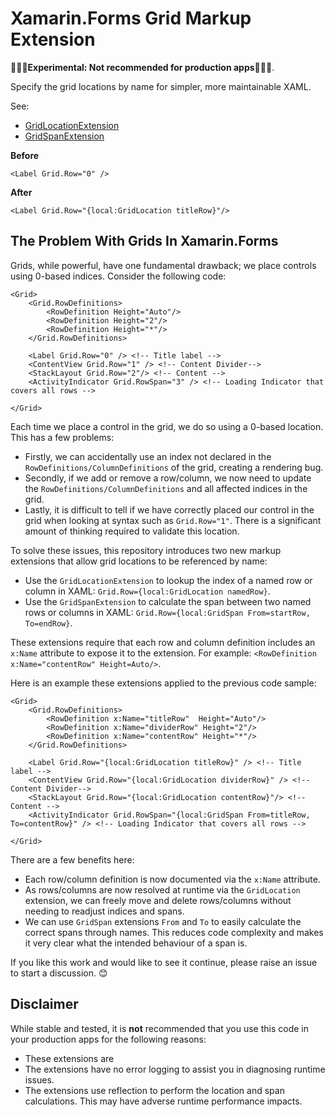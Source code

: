 # Xamarin.Forms Grid Markup Extension

**🚨🚨🚨Experimental: Not recommended for production apps🚨🚨🚨**.

Specify the grid locations by name for simpler, more maintainable XAML.

See:

 * [GridLocationExtension](GridLocationMarkupExtension/GridLocationExtension.cs)
 * [GridSpanExtension](GridLocationMarkupExtension/GridSpanExtension.cs)

**Before**

```
<Label Grid.Row="0" />
```

**After**

```
<Label Grid.Row="{local:GridLocation titleRow}"/>
```

## The Problem With Grids In Xamarin.Forms

Grids, while powerful, have one fundamental drawback; we place controls using 0-based indices. Consider the following code:

```
<Grid>
    <Grid.RowDefinitions>
        <RowDefinition Height="Auto"/>
        <RowDefinition Height="2"/>
        <RowDefinition Height="*"/>
    </Grid.RowDefinitions>

    <Label Grid.Row="0" /> <!-- Title label -->
    <ContentView Grid.Row="1" /> <!-- Content Divider-->
    <StackLayout Grid.Row="2"/> <!-- Content -->
    <ActivityIndicator Grid.RowSpan="3" /> <!-- Loading Indicator that covers all rows -->

</Grid>
```

Each time we place a control in the grid, we do so using a 0-based location. This has a few problems:

 * Firstly, we can accidentally use an index not declared in the `RowDefinitions/ColumnDefinitions` of the grid, creating a rendering bug.
 * Secondly, if we add or remove a row/column, we now need to update the `RowDefinitions/ColumnDefinitions` and all affected indices in the grid.
 * Lastly, it is difficult to tell if we have correctly placed our control in the grid when looking at syntax such as `Grid.Row="1"`. There is a significant amount of thinking required to validate this location.

To solve these issues, this repository introduces two new markup extensions that allow grid locations to be referenced by name:

 * Use the `GridLocationExtension` to lookup the index of a named row or column in XAML: `Grid.Row={local:GridLocation namedRow}`.
 * Use the `GridSpanExtension` to calculate the span between two named rows or columns in XAML: `Grid.Row={local:GridSpan From=startRow, To=endRow}`.

These extensions require that each row and column definition includes an `x:Name` attribute to expose it to the extension. For example: `<RowDefinition x:Name="contentRow" Height=Auto/>`.

Here is an example these extensions applied to the previous code sample:

```
<Grid>
    <Grid.RowDefinitions>
        <RowDefinition x:Name="titleRow"  Height="Auto"/>
        <RowDefinition x:Name="dividerRow" Height="2"/>
        <RowDefinition x:Name="contentRow" Height="*"/>
    </Grid.RowDefinitions>

    <Label Grid.Row="{local:GridLocation titleRow}" /> <!-- Title label -->
    <ContentView Grid.Row="{local:GridLocation dividerRow}" /> <!-- Content Divider-->
    <StackLayout Grid.Row="{local:GridLocation contentRow}"/> <!-- Content -->
    <ActivityIndicator Grid.RowSpan="{local:GridSpan From=titleRow, To=contentRow}" /> <!-- Loading Indicator that covers all rows -->

</Grid>
```

There are a few benefits here:

 * Each row/column definition is now documented via the `x:Name` attribute.
 * As rows/columns are now resolved at runtime via the `GridLocation` extension, we can freely move and delete rows/columns without needing to readjust indices and spans.
 * We can use `GridSpan` extensions `From` and `To` to easily calculate the correct spans through names. This reduces code complexity and makes it very clear what the intended behaviour of a span is.

If you like this work and would like to see it continue, please raise an issue to start a discussion. 😊

## Disclaimer

While stable and tested, it is **not** recommended that you use this code in your production apps for the following reasons:

 * These extensions are
 * The extensions have no error logging to assist you in diagnosing runtime issues.
 * The extensions use reflection to perform the location and span calculations. This may have adverse runtime performance impacts.
